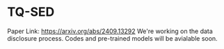 # TQ-SED
Paper Link: https://arxiv.org/abs/2409.13292
We're working on the data disclosure process. Codes and pre-trained models will be avialable soon.
